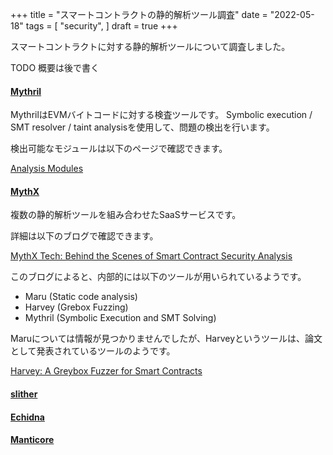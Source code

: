 +++
title = "スマートコントラクトの静的解析ツール調査"
date = "2022-05-18"
tags = [
    "security",
]
draft = true
+++

スマートコントラクトに対する静的解析ツールについて調査しました。

TODO 概要は後で書く

#### [Mythril](https://github.com/ConsenSys/mythril)

MythrilはEVMバイトコードに対する検査ツールです。
Symbolic execution / SMT resolver / taint analysisを使用して、問題の検出を行います。

検出可能なモジュールは以下のページで確認できます。

[Analysis Modules](https://mythril-classic.readthedocs.io/en/master/analysis-modules.html)

#### [MythX](https://mythx.io/)

複数の静的解析ツールを組み合わせたSaaSサービスです。

詳細は以下のブログで確認できます。

[MythX Tech: Behind the Scenes of Smart Contract Security Analysis](https://blog.mythx.io/features/mythx-tech-behind-the-scenes-of-smart-contract-analysis/)

このブログによると、内部的には以下のツールが用いられているようです。

- Maru (Static code analysis)
- Harvey (Grebox Fuzzing)
- Mythril (Symbolic Execution and SMT Solving)

Maruについては情報が見つかりませんでしたが、Harveyというツールは、論文として発表されているツールのようです。

[Harvey: A Greybox Fuzzer for Smart Contracts](https://arxiv.org/abs/1905.06944)

#### [slither](https://github.com/crytic/slither)

#### [Echidna](https://github.com/crytic/echidna)

#### [Manticore](https://github.com/trailofbits/manticore)
